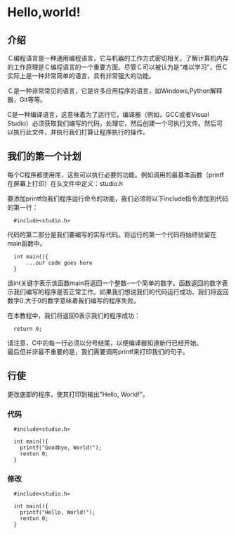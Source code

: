 ﻿# **Hello,world!**  

## **介绍**  
Ｃ编程语言是一种通用编程语言，它与机器的工作方式密切相关。了解计算机内存的工作原理是Ｃ编程语言的一个重要方面。尽管Ｃ可以被认为是“难以学习”，但Ｃ实际上是一种非常简单的语言，具有非常强大的功能。　　

Ｃ是一种非常常见的语言，它是许多应用程序的语言，如Windows,Python解释器，Git等等。  

C是一种编译语言，这意味着为了运行它，编译器（例如，GCC或者Visual Studio）必须获取我们编写的代码，处理它，然后创建一个可执行文件。然后可以执行此文件，并执行我们打算让程序执行的操作。  

## **我们的第一个计划**  

每个C程序都使用库，这些可以执行必要的功能。例如调用的最基本函数（printf在屏幕上打印）在头文件中定义：studio.h  

要添加printf向我们程序运行命令的功能，我们必须将以下include指令添加到代码的第一行：  

```
  #include<studio.h>
```

代码的第二部分是我们要编写的实际代码。将运行的第一个代码将始终驻留在main函数中。  

```
  int main(){
      ...our code goes here
  }
```

该int关键字表示该函数main将返回一个整数-一个简单的数字。函数返回的数字表示我们编写的程序是否正常工作。如果我们想说我们的代码运行成功，我们将返回数字0.大于0的数字意味着我们编写的程序失败。  

在本教程中，我们将返回0表示我们的程序成功：  

```
  return 0;
```  

请注意，C中的每一行必须以分号结尾，以便编译器知道新行已经开始。  
最后但并非最不重要的是，我们需要调用printf来打印我们的句子。  

## **行使**  

更改底部的程序，使其打印到输出"Hello, World!"。  

### **代码**

```
  #include<studio.h>
  
  int main(){
    printf("Goodbye, World!");
    rentun 0;
  }
```  
### **修改**

```
  #include<studio.h>
  
  int main(){
    printf("Hello, World!");
    rentun 0;
  }
``` 